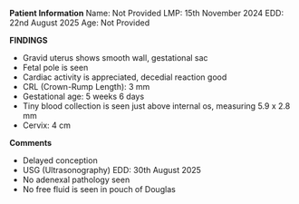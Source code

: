 **Patient Information**
Name: Not Provided
LMP: 15th November 2024
EDD: 22nd August 2025
Age: Not Provided

**FINDINGS**

* Gravid uterus shows smooth wall, gestational sac
* Fetal pole is seen
* Cardiac activity is appreciated, decedial reaction good
* CRL (Crown-Rump Length): 3 mm
* Gestational age: 5 weeks 6 days
* Tiny blood collection is seen just above internal os, measuring 5.9 x 2.8 mm
* Cervix: 4 cm

**Comments**

* Delayed conception
* USG (Ultrasonography) EDD: 30th August 2025
* No adenexal pathology seen
* No free fluid is seen in pouch of Douglas